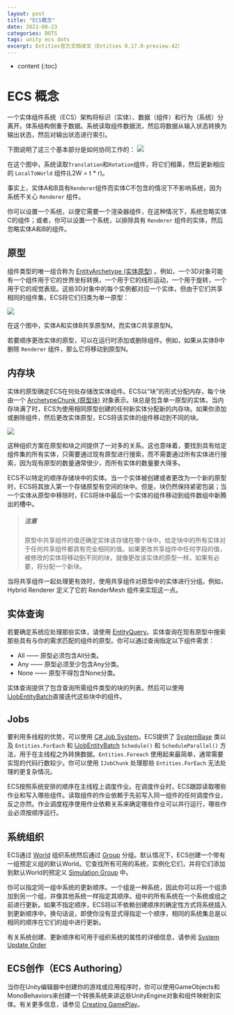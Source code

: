 ```yaml
---
layout: post 
title: "ECS概念"
date: 2021-08-23 
categories: DOTS 
tags: unity ecs dots 
excerpt: Entities官方文档译文（Entities 0.17.0-preview.42）
---
```

* content 
{:toc}

# ECS 概念

一个实体组件系统（ECS）架构将标识（实体）、数据（组件）和行为（系统）分离开。体系结构侧重于数据。系统读取组件数据流，然后将数据从输入状态转换为输出状态，然后对输出状态进行索引。

下图说明了这三个基本部分是如何协同工作的：
![](https://cdn.jsdelivr.net/gh/longshilin/images/20210830211246.png)

在这个图中，系统读取`Translation`和`Rotation`组件，将它们相乘，然后更新相应的 `LocalToWorld` 组件(L2W = t * r)。

事实上，实体A和B具有`Renderer`组件而实体C不包含的情况下不影响系统，因为系统不关心 `Renderer` 组件。

你可以设置一个系统，以便它需要一个渲染器组件，在这种情况下，系统忽略实体C的组件；或者，你可以设置一个系统，以排除具有 `Renderer` 组件的实体，然后忽略实体A和B的组件。

## 原型

组件类型的唯一组合称为 [EntityArchetype (实体原型)](#)
。例如，一个3D对象可能有一个组件用于它的世界坐标转换，一个用于它的线形运动，一个用于旋转，一个用于它的视觉表现。这些3D对象中的每个实例都对应一个实体，但由于它们共享相同的组件集，ECS将它们归类为单一原型：

![](https://cdn.jsdelivr.net/gh/longshilin/images/20210830214438.png)

在这个图中，实体A和实体B共享原型M，而实体C共享原型N。

若要顺序更改实体的原型，可以在运行时添加或删除组件。例如，如果从实体B中删除 `Renderer` 组件，那么它将移动到原型N。

## 内存块

实体的原型确定ECS在何处存储改实体组件。ECS以“块”的形式分配内存，每个块由一个 [ArchetypeChunk (原型块)](#)
对象表示。块总是包含单一原型的实体。当内存块满了时，ECS为使用相同原型创建的任何新实体分配新的内存块。如果你添加或删除组件，然后更改实体原型，ECS将该实体的组件移动到不同的块。

![](https://cdn.jsdelivr.net/gh/longshilin/images/20210830220232.png)

这种组织方案在原型和块之间提供了一对多的关系。这也意味着，要找到具有给定组件集的所有实体，只需要通过现有原型进行搜索，而不需要通过所有实体进行搜索，因为现有原型的数量通常很少，而所有实体的数量要大得多。

ECS不以特定的顺序存储块中的实体。当一个实体被创建或者更改为一个新的原型时，ECS将其放入第一个存储原型有空间的块中。但是，块仍然保持紧密包装；当一个实体从原型中移除时，ECS将块中最后一个实体的组件移动到组件数组中新腾出的槽中。

> ##### 注意
>
> 原型中共享组件的值还确定实体该存储在哪个块中。给定块中的所有实体对于任何共享组件都具有完全相同的值。如果更改共享组件中任何字段的值，被修改的实体将移动到不同的块，就像更改该实体的原型一样。如果有必要，将分配一个新块。

当将共享组件一起处理更有效时，使用共享组件对原型中的实体进行分组。例如，Hybrid Renderer 定义了它的 RenderMesh 组件来实现这一点。

## 实体查询

若要确定系统应处理那些实体，请使用 [EntityQuery](#)。实体查询在现有原型中搜索那些具有与你的需求匹配的组件的原型。你可以通过查询指定以下组件需求：

- All —— 原型必须包含All分类。
- Any —— 原型必须至少包含Any分类。
- None —— 原型不得包含None分类。

实体查询提供了包含查询所需组件类型的块的列表。然后可以使用 [IJobEntityBatch](#)直接迭代这些块中的组件。

## Jobs

要利用多线程的优势，可以使用 [C# Job System](#)。ECS提供了 [SystemBase]() 类以及 `Entities.ForEach` 和 [IJobEntityBatch](#) `Schedule()` 和 `ScheduleParallel()` 方法，用于在主线程之外转换数据。`Entities.Foreach` 使用起来最简单，通常需要实现的代码行数较少。你可以使用 `IJobChunk` 处理那些 `Entities.ForEach` 无法处理的更复杂情况。

ECS按照系统安排的顺序在主线程上调度作业。在调度作业时，ECS跟踪读取哪些作业和写入哪些组件。读取组件的作业依赖于先前写入同一组件的任何调度作业，反之亦然。作业调度程序使用作业依赖关系来确定哪些作业可以并行运行，哪些作业必须按顺序运行。

## 系统组织
ECS通过 [World](#) 组织系统然后通过 [Group](#) 分组。默认情况下，ECS创建一个带有一组预定义组的默认World。它查找所有可用的系统，实例化它们，并将它们添加到默认World的预定义 [Simulation Group](#) 中。

你可以指定同一组中系统的更新顺序。一个组是一种系统，因此你可以将一个组添加到另一个组，并像其他系统一样指定其顺序。组中的所有系统在一个系统或组之前进行更新。如果不指定顺序，ECS将以不依赖创建顺序的确定性方式将系统插入到更新顺序中。换句话说，即使你没有显式得指定一个顺序，相同的系统集总是以相同的顺序在它们的组中进行更新。

有关系统创建、更新顺序和可用于组织系统的属性的详细信息，请参阅 [System Update Order](#)

## ECS创作（ECS Authoring）
当你在Unity编辑器中创建你的游戏或应用程序时，你可以使用GameObjects和MonoBehaviors来创建一个转换系统来讲这些UnityEngine对象和组件映射到实体。有关更多信息，请参见 [Creating GamePlay](#)。

<!--
https://interpreter.caiyunai.com/html/612cd66543bc1736b37e70f2
-->
















